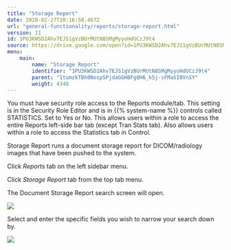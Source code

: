 ```yaml
---
title: "Storage Report"
date: 2020-02-27T20:16:58.467Z
url: "general-functionality/reports/storage-report.html"
version: 11
id: 1PU3KWSD2Ahv7EJS1gVzBUrMUtN8SMgMyyoHdUCzJ9t4
source: https://drive.google.com/open?id=1PU3KWSD2Ahv7EJS1gVzBUrMUtN8SMgMyyoHdUCzJ9t4
menu:
    main:
        name: "Storage Report"
        identifier: "1PU3KWSD2Ahv7EJS1gVzBUrMUtN8SMgMyyoHdUCzJ9t4"
        parent: "1tumzkTBh0NospSPjdaGGHBFgQH6_k5j-sFMaSI0VnSY"
        weight: 4340
---
```

You must have security role access to the Reports module/tab. This setting is in the Security Role Editor and is in {{% system-name %}} controls called STATISTICS. Set to Yes or No. This allows users within a role to access the entire Reports left-side bar tab (except Tran Stats tab). Also allows users within a role to access the Statistics tab in Control.

Storage Report runs a document storage report for DICOM/radiology images that have been pushed to the system.

Click *Reports* tab on the left sidebar menu.

Click *Storage Report* tab from the top tab menu.

The Document Storage Report search screen will open.

![](../../external_files/b65c9b6184536f04ec1af8a739274c3c.png)

Select and enter the specific fields you wish to narrow your search down by.

![](../../external_files/352f9813ee7e0aa1f759ed5c5025f341.png)

